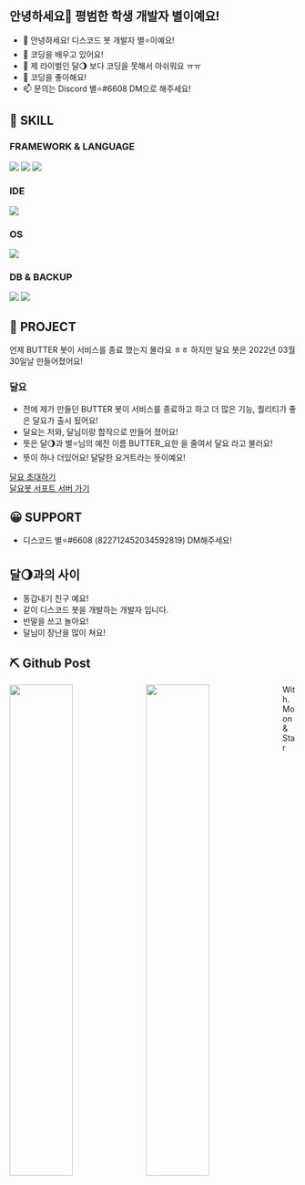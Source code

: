 ## 안녕하세요👋 평범한 학생 개발자 별이예요!

- 👋 안녕하세요! 디스코드 봇 개발자 별⭐이예요!
- 👀 코딩을 배우고 있어요!
- 🌱 제 라이벌인 달🌖 보다 코딩을 못해서 아쉬워요 ㅠㅠ
- 💞️ 코딩을 좋아해요!
- 📫 문의는 Discord 별⭐#6608 DM으로 해주세요!

## 🔧 SKILL

### FRAMEWORK & LANGUAGE

<img src="https://img.shields.io/badge/Node.js-339933?style=for-the-badge&amp;logo=nodedotjs&amp;logoColor=white">
<img src="https://img.shields.io/badge/Python-14354C?style=for-the-badge&logo=python&logoColor=white">
<img src="https://img.shields.io/badge/HTML-239120?style=for-the-badge&logo=html5&logoColor=white">

### IDE

<img src="https://img.shields.io/badge/Visual_Studio_Code-0078D4?style=for-the-badge&logo=visual%20studio%20code&logoColor=white">

### OS

<img src="https://img.shields.io/badge/Windows-0078D6?style=for-the-badge&logo=windows&logoColor=white">

### DB & BACKUP

<img src="https://img.shields.io/badge/MongoDB-%234ea94b.svg?style=for-the-badge&logo=mongodb&logoColor=white">
<img src="https://img.shields.io/badge/github-%23121011.svg?style=for-the-badge&logo=github&logoColor=white">

## 📮 PROJECT

언제 BUTTER 봇이 서비스를 종료 했는지 몰라요 ㅎㅎ
하지만 달요 봇은 2022년 03월 30일날 만들어졌어요!

### 달요
- 전에 제가 만들던 BUTTER 봇이 서비스를 종료하고 하고 더 많은 기능, 퀄리티가 좋은 달요가 출시 됬어요!
- 달요는 저와, 달님이랑 합작으로 만들어 졌어요!
- 뜻은 달🌖과 별⭐님의 예전 이름 BUTTER_요한 을 줄여서 달요 라고 불러요!
- 뜻이 하나 더있어요! 달달한 요거트라는 뜻이예요!

[달요 초대하기](http://www.moonyo-invite.kro.kr/)  
[달요봇 서포트 서버 가기](http://www.moonyo-support.kro.kr/)

## 😀 SUPPORT

- 디스코드 별⭐#6608 (822712452034592819) DM해주세요!

## 달🌖과의 사이
- 동갑내기 친구 예요!
- 같이 디스코드 봇을 개발하는 개발자 입니다.
- 반말을 쓰고 놀아요!
- 달님이 장난을 많이 쳐요!


## ⛏️ Github Post

<img align="left" width="47%" src="https://github-readme-stats.vercel.app/api?username=moonrabbitcode&show_icons=true&theme=dracula&include_all_commits=true&count_private=true"/>
<img align="left" width="47%" src="https://github-readme-stats.vercel.app/api/top-langs/?username=moonrabbitcode&layout=compact&langs_count=7&theme=dracula"/>

With. Moon & Star
